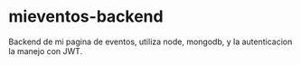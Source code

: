 # mieventos-backend

Backend de mi pagina de eventos, utiliza node, mongodb, y la autenticacion la manejo con JWT.
